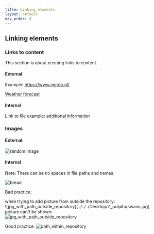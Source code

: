 ```yaml
---
title: Linking elements
layout: default
nav_order: 4
---
```


## Linking elements

### Links to content

This section is about creating links to content.

#### External

Example: https://www.meteo.pl/
 
[Weather forecast](https://www.meteo.pl/ "click here")

#### Internal

Link to file example: [additional information](reference.md "click here")

### Images

#### External

![random image](https://picsum.photos/100 "random picture")

#### Internal

Note: There can be no spaces in file paths and names.
 
 
![bread](Easy_white_bread.jpg "jpg directly in repository")

Bad practice:
 
when trying to add picture from outside the repository:  
\!\[jpg_with_path_outside_repository](../../../Desktop/Z_pulpitu/swans.jpg)  
picture can't be shown:  
![jpg_with_path_outside_repository](../../../Desktop/Z_pulpitu/swans.jpg)  

Good practice:
![path_within_repository](../Markdown-Exercise/Photos/swans.jpg "jpg inside repository folder")